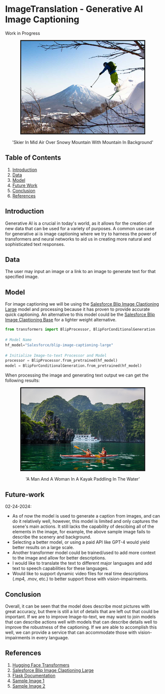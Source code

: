 # ImageTranslation - Generative AI Image Captioning

Work in Progress

<!DOCTYPE html>
<html>
    <body>
        <center>
            <img src="static/images/sample1.jpg"class="image" border="3"
                style="max-width:400px;width:100%%"/>
            <p>'Skier In Mid Air Over Snowy Mountain With Mountain In Background'</p>
        </center>
    </body>
</html>



## Table of Contents

1. [Introduction](#introduction)
2. [Data](#data)
3. [Model](#model)
4. [Future Work](#future-work)
5. [Conclusion](#conclusion)
6. [References](#references)

## Introduction

Generative AI is a crucial in today's world, as it allows for the creation of new data that can be used for a variety of purposes. A common use case for generative ai is image captioning where we try to harness the power of transformers and neural networks to aid us in creating more natural and sophisticated text responses.

## Data

The user may input an image or a link to an image to generate text for that specified image.

## Model

For image captioning we will be using the [Salesforce Blip Image Claptioning Large](https://huggingface.co/Salesforce/blip-image-captioning-large) model and processing because it has proven to provide accurate quick captioning. An alternative to this model could be the [Salesforce Blip Image Claptioning Base](https://huggingface.co/Salesforce/blip-image-captioning-base) for a lighter weight alternative.

```python
from transformers import BlipProcessor, BlipForConditionalGeneration

# Model Name
hf_model="Salesforce/blip-image-captioning-large"

# Initialize Image-to-text Processor and Model
processor = BlipProcessor.from_pretrained(hf_model)
model = BlipForConditionalGeneration.from_pretrained(hf_model)
```

When processing the image and generating text output we can get the following results:

<!DOCTYPE html>
<html>
    <body>
        <center>
            <img src="static/images/sample2.jpg"class="image" border="3"
                style="max-width:400px;width:100%%"/>
            <p>'A Man And A Woman In A Kayak Paddling In The Water'</p>
        </center>
    </body>
</html>

## Future-work

02-24-2024:

- As of now the model is used to generate a caption from images, and can do it relatively well, however, this model is limited and only captures the scene's main actions. It still lacks the capability of descibing all of the elements in the image, for example, the above sample image fails to describe the scenery and background. 
- Selecting a better model, or using a paid API like GPT-4 would yield better results on a large scale.
- Another transformer model could be trained/used to add more context to the image and allow for better descriptions.
- I would like to translate the text to different major languages and add text to speech capabilities for these languages.
- Would like to support dynamic video files for real time descriptions (.mp4, .mov, etc.) to better support those with vision-impairments.

## Conclusion

Overall, it can be seen that the model does describe most pictures with great accuracy, but there is still a lot of details that are left out that could be important. If we are to improve Image-to-text, we may want to join models that can describe actions well with models that can describe details well to improve the robustness of the captioning. If we are able to accomplish this well, we can provide a service that can accommodate those with vision-impairments in every language.


## References

1. [Hugging Face Transformers](https://huggingface.co/transformers/)
2. [Salesforce Blip Image Claptioning Large](https://huggingface.co/Salesforce/blip-image-captioning-large)
3. [Flask Documentation](https://flask.palletsprojects.com/en/3.0.x/)
4. [Sample Image 1](https://www.google.com/url?sa=i&url=https%3A%2F%2Fwww.skijapan.com%2Fresorts%2F&psig=AOvVaw0CfuRjI2bG94MO2qPyNhpL&ust=1708889000940000&source=images&cd=vfe&opi=89978449&ved=0CBMQjRxqFwoTCPjhj-HZxIQDFQAAAAAdAAAAABAE)
5. [Sample Image 2](https://www.google.com/url?sa=i&url=https%3A%2F%2Fauthentiktravel.com%2Ftop-5-beautiful-destinations-kayaking-vietnam&psig=AOvVaw0jKQqBzYbNiM90yVC8JA29&ust=1708887385435000&source=images&cd=vfe&opi=89978449&ved=0CBMQjRxqFwoTCJCyhd_TxIQDFQAAAAAdAAAAABAJ)
